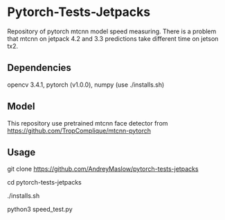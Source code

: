 # Pytorch-Tests-Jetpacks

Repository of pytorch mtcnn model speed measuring. 
There is a problem that mtcnn on jetpack 4.2 and 3.3 predictions take different time on jetson tx2.

## Dependencies
opencv 3.4.1, pytorch (v1.0.0), numpy (use ./installs.sh)

## Model 
This repository use pretrained mtcnn face detector from https://github.com/TropComplique/mtcnn-pytorch

## Usage
git clone https://github.com/AndreyMaslow/pytorch-tests-jetpacks

cd pytorch-tests-jetpacks

./installs.sh

python3 speed_test.py
